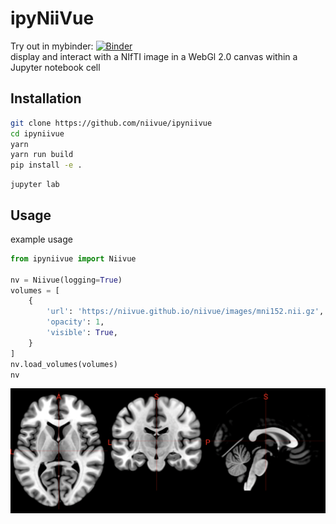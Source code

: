 # ipyNiiVue
Try out in mybinder: [![Binder](https://mybinder.org/badge_logo.svg)](https://mybinder.org/v2/gh/niivue/ipyniivue/HEAD)       
display and interact with a NIfTI image in a WebGl 2.0 canvas within a Jupyter notebook cell

## Installation
```sh
git clone https://github.com/niivue/ipyniivue
cd ipyniivue
yarn
yarn run build
pip install -e .
```
```
jupyter lab
```

## Usage
example usage
```py
from ipyniivue import Niivue

nv = Niivue(logging=True)
volumes = [
    {
        'url': 'https://niivue.github.io/niivue/images/mni152.nii.gz',
        'opacity': 1,
        'visible': True,
    }
]
nv.load_volumes(volumes)
nv
```
![example](docs/example.png)
